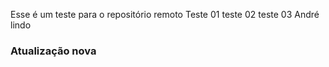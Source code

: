 Esse é um teste para o repositório remoto
Teste 01
teste 02
teste 03
André lindo
### Atualização nova